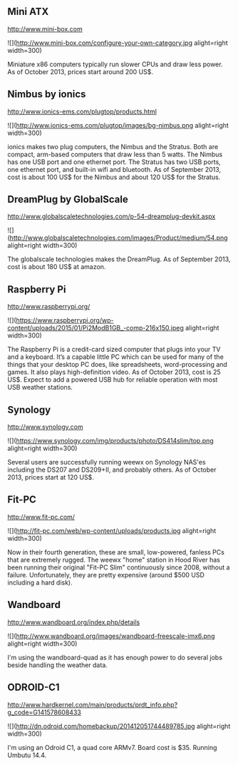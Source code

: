 Mini ATX
---
http://www.mini-box.com

![](http://www.mini-box.com/configure-your-own-category.jpg alight=right width=300)

Miniature x86 computers typically run slower CPUs and draw less power.  As of October 2013, prices start around 200 US$.

Nimbus by ionics
---
http://www.ionics-ems.com/plugtop/products.html

![](http://www.ionics-ems.com/plugtop/images/bg-nimbus.png alight=right width=300)

ionics makes two plug computers, the Nimbus and the Stratus.  Both are compact, arm-based computers that draw less than 5 watts.  The Nimbus has one USB port and one ethernet port.  The Stratus has two USB ports, one ethernet port, and built-in wifi and bluetooth.  As of September 2013, cost is about 100 US$ for the Nimbus and about 120 US$ for the Stratus.

DreamPlug by GlobalScale
---
http://www.globalscaletechnologies.com/p-54-dreamplug-devkit.aspx

![](http://www.globalscaletechnologies.com/images/Product/medium/54.png alight=right width=300)

The globalscale technologies makes the DreamPlug.  As of September 2013, cost is about 180 US$ at amazon.

Raspberry Pi
---
http://www.raspberrypi.org/

![](https://www.raspberrypi.org/wp-content/uploads/2015/01/Pi2ModB1GB_-comp-216x150.jpeg alight=right width=300)

The Raspberry Pi is a credit-card sized computer that plugs into your TV and a keyboard. It’s a capable little PC which can be used for many of the things that your desktop PC does, like spreadsheets, word-processing and games. It also plays high-definition video.  As of October 2013, cost is 25 US$. Expect to add a powered USB hub for reliable operation with most USB weather stations.

Synology
---
http://www.synology.com

![](https://www.synology.com/img/products/photo/DS414slim/top.png alight=right width=300)

Several users are successfully running weewx on Synology NAS'es including the DS207 and DS209+II, and probably others. As of October 2013, prices start at 120 US$.

Fit-PC
---
http://www.fit-pc.com/

![](http://fit-pc.com/web/wp-content/uploads/products.jpg alight=right width=300)

Now in their fourth generation, these are small, low-powered, fanless PCs that are extremely rugged. The weewx "home" station in Hood River has been running their original "Fit-PC Slim" continuously since 2008, without a failure. Unfortunately, they are pretty expensive (around $500 USD including a hard disk).

Wandboard
---
http://www.wandboard.org/index.php/details

![](http://www.wandboard.org/images/wandboard-freescale-imx6.png alight=right width=300)

I'm using the wandboard-quad as it has enough power to do several jobs beside handling the weather data.

ODROID-C1
---
http://www.hardkernel.com/main/products/prdt_info.php?g_code=G141578608433

![](http://dn.odroid.com/homebackup/201412051744489785.jpg alight=right width=300)

I'm using an Odroid C1, a quad core ARMv7. Board cost is $35. Running Umbutu 14.4. 